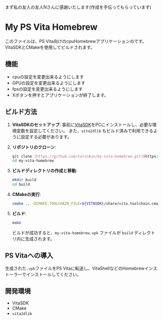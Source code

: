 まず私の友人の友人Nさんに感謝いたします(作成を手伝ってもらっています)


# My PS Vita Homebrew

このファイルは、PS Vita向けのcpuHomebrewアプリケーションのです。
VitaSDKとCMakeを使用してビルドされます。

## 機能

- cpuの設定を変更出来るようにします
- GPUの設定を変更出来るようにします
- fpsの設定を変更出来るようにします
- Xボタンを押すとアプリケーションが終了します。

## ビルド方法

1.  **VitaSDKのセットアップ**:
    事前に[VitaSDK](https://vitasdk.org/)をPCにインストールし、必要な環境変数を設定してください。
    また、`vita2dlib` もビルド済みで利用できるように設定する必要があります。

2.  **リポジトリのクローン**:
    ```bash
    git clone [https://github.com/tarinkun/my-vita-homebrew.git](https://github.com/あなたのユーザー名/my-vita-homebrew.git)
    cd my-vita-homebrew
    ```

3.  **ビルドディレクトリの作成と移動**:
    ```bash
    mkdir build
    cd build
    ```

4.  **CMakeの実行**:
    ```bash
    cmake .. -DCMAKE_TOOLCHAIN_FILE=${VITASDK}/share/vita.toolchain.cmake
    ```

5.  **ビルド**:
    ```bash
    make
    ```
    ビルドが成功すると、`my-vita-homebrew.vpk` ファイルが `build` ディレクトリ内に生成されます。

## PS Vitaへの導入

生成された`.vpk`ファイルをPS Vitaに転送し、VitaShellなどのHomebrewインストーラーでインストールしてください。

## 開発環境

- VitaSDK
- CMake
- `vita2dlib`
